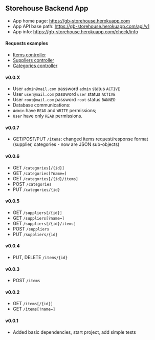 Storehouse Backend App
---

- App home page: https://gb-storehouse.herokuapp.com
- App API base path: https://gb-storehouse.herokuapp.com/api/v1
- App info: https://gb-storehouse.herokuapp.com/check/info

#### Requests examples
   - [Items controller](src/test/idea-http-client/items.http)
   - [Suppliers controller](src/test/idea-http-client/suppliers.http)
   - [Categories controller](src/test/idea-http-client/categories.http)

#### v0.0.X
-	User `admin@mail.com`	password	`admin`	status `ACTIVE`
-	User `user@mail.com`	password 	`user`	status `ACTIVE` 
-	User `root@mail.com`	password 	`root`	status `BANNED`
-	Database communications:
- 	`Admin` have `READ` and `WRITE` permissions; 
- 	`User` have only `READ` permissions.

#### v0.0.7
- GET/POST/PUT `/items`: changed items request/response format (supplier, categories - now are JSON sub-objects)

#### v0.0.6
- GET `/categories[/{id}]`
- GET `/categories[?name=]`
- GET `/categories[/{id}/items]`
- POST `/categories`
- PUT `/categories/{id}`

#### v0.0.5
- GET `/suppliers[/{id}]`
- GET `/suppliers[?name=]`
- GET `/suppliers[/{id}/items]`
- POST `/suppliers`
- PUT `/suppliers/{id}`

#### v0.0.4
- PUT, DELETE `/items/{id}`

#### v0.0.3
- POST `/items`

#### v0.0.2
- GET `/items[/{id}]`
- GET `/items[?name=]`

#### v0.0.1
- Added basic dependencies, start project, add simple tests
